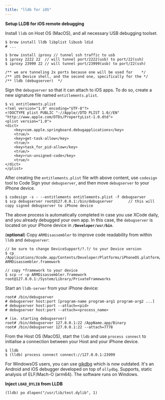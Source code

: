 ```yaml
---
title: "lldb for iOS"
---
```


**Setup LLDB for iOS remote debugging**

Install `lldb` on Host OS (MacOS), and all necessary USB debugging toolset.

```
$ brew install lldb libplist libusb ldid 
# ...

$ brew install iproxy // tunnel ssh traffic to usb
$ iproxy 2222 22  // will tunnel port/2222(usb) to port/22(ssh)
$ iproxy 23999 22 // will tunnel port/23999(usb) to port/22(ssh)

/** we are tunneling 2x ports because one will be used for    */
/** iOS Device shell, and the second one, specifically for the */
/** lldb (debugserver)  */
```

Sign the `debugserver` so that it can attach to iOS apps. To do so, create a new signature file named `entitlements.plist`.

```
$ vi entitlements.plist
<?xml version="1.0" encoding="UTF-8"?>
<!DOCTYPE plist PUBLIC "-//Apple//DTD PLIST 1.0//EN" "http://www.apple.com/DTDs/PropertyList-1.0.dtd">
<plist version="1.0">
<dict>
    <key>com.apple.springboard.debugapplications</key>
    <true/>
    <key>get-task-allow</key>
    <true/>
    <key>task_for_pid-allow</key>
    <true/>
    <key>run-unsigned-code</key>
    <true/>
</dict>
</plist>
```

After creating the `entitlements.plist` file with above content, use `codesign` tool to Code Sign your `debugserver`, and then move `debugserver` to your iPhone device.

```
$ codesign -s - --entitlements entitlements.plist -f debugserver
$ scp debugserver root@127.0.0.1:/bin/debugserver		// this will copy signed debugserver to iPhone device
```

The above process is automatically completed in case you use XCode daily, and you already debugged your own app. In this case, the `debugserver` is located on your iPhone device in **`/Developer/usr/bin`**.

(**optional**) Copy `ARMDisassembler` to improve code readability from within `lldb` and `debugserver`:

```
// be sure to change DeviceSupport/?.?/ to your Device version
$ cp /Applications/Xcode.app/Contents/Developer/Platforms/iPhoneOS.platform/DeviceSupport/?.?/DeveloperDiskImage.dmg/Library/PrivateFrameworks/ARMDisassembler.framework ARMDisassembler.framework

// copy *framework to your device
$ scp –r –p ARMDisassembler.framework root@127.0.0.1:/System/Library/PrivateFrameworks
```

Start an `lldb-server` from your iPhone device:

```
root# /bin/debugserver
# debugserver host:port [program-name program-arg1 program-arg2 ...]
# debugserver host:port --attach=<pid>
# debugserver host:port --attach=<process_name>

# (ie. starting debugserver)
root# /bin/debugserver 127.0.0.1:22 /AppName.app/Binary
root# /bin/debugserver 127.0.0.1:22 --attach=7778
```

From the Host OS (MacOS), start the `lldb` and use `process connect` to initialise a connection between your Host and your iPhone device.

```
$ lldb
$ (lldb) process connect connect://127.0.0.1:23999
```

For WindowsOS users, you can use [gikdbg](https://www.andnixsh.com/2018/05/archived-gikdbg-mobile-debugging-tool.html) which is now outdated. It's an Android and iOS debugger developed on top of `ollydbg`. Supports, static analysis of ELF/Mach-O (arm64). The software runs on Windows.

**Inject `LOAD_DYLIB` from LLDB**

```
(lldb) po dlopen("/usr/lib/test.dylib", 1)
```